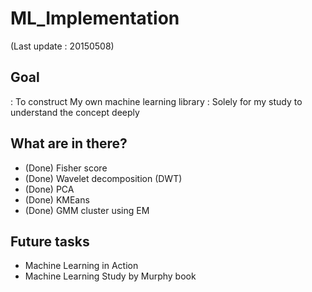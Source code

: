 # ML_Implementation
(Last update : 20150508) 
## Goal 
: To construct My own machine learning library 
: Solely for my study to understand the concept deeply 

## What are in there? 
* (Done) Fisher score 
* (Done) Wavelet decomposition (DWT) 
* (Done) PCA
* (Done) KMEans
* (Done) GMM cluster using EM

## Future tasks 
* Machine Learning in Action 
* Machine Learning Study by Murphy book 
